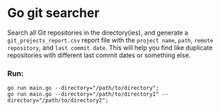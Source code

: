 # Go git searcher

Search all Git repositories in the directory(ies), and generate a `git_projects_report.csv` report file with the `project name`, `path`, `remote repository`, and `last commit date`. This will help you find like duplicate repositories with different last commit dates or something else.



### Run:

`go run main.go --directory="/path/to/directory";`\
`go run main.go --directory="/path/to/directory1" --directory="/path/to/directory2";`